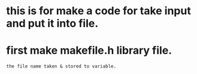 # this is for make a code for take input and put it into file.

# first make makefile.h library file.
    the file name taken & stored to variable.
